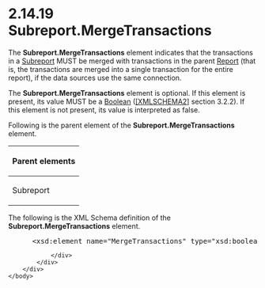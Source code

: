 <html dir="LTR" xmlns:mshelp="http://msdn.microsoft.com/mshelp" xmlns:ddue="http://ddue.schemas.microsoft.com/authoring/2003/5" xmlns:xlink="http://www.w3.org/1999/xlink" xmlns:tool="http://www.microsoft.com/tooltip">
    <head>
        <meta http-equiv="Content-Type" content="text/html; CHARSET=utf-8"></meta>
        <meta name="save" content="history"></meta>
        <title>2.14.19 Subreport.MergeTransactions</title>
        <xml>
            <mshelp:toctitle title="2.14.19 Subreport.MergeTransactions"></mshelp:toctitle>
            <mshelp:rltitle title="[MS-RDL]: Subreport.MergeTransactions"></mshelp:rltitle>
            <mshelp:keyword index="A" term="6a7f06bd-8603-41ec-a1ff-0d659b3fa630"></mshelp:keyword>
            <mshelp:attr name="DCSext.ContentType" value="open specification"></mshelp:attr>
            <mshelp:attr name="AssetID" value="6a7f06bd-8603-41ec-a1ff-0d659b3fa630"></mshelp:attr>
            <mshelp:attr name="TopicType" value="kbRef"></mshelp:attr>
            <mshelp:attr name="DCSext.Title" value="[MS-RDL]: Subreport.MergeTransactions" />
        </xml>
    </head>
    <body>
        <div id="header">
            <h1 class="heading">2.14.19 Subreport.MergeTransactions</h1>
        </div>
        <div id="mainSection">
            <div id="mainBody">
                <div id="allHistory" class="saveHistory"></div>
                <div id="sectionSection0" class="section" name="collapseableSection">
                    

<p>The <b>Subreport.MergeTransactions</b> element indicates
that the transactions in a <a href="04d4d6d6-e103-48fc-b4f7-bf5b4a7e56e5.html">Subreport</a>
MUST be merged with transactions in the parent <a href="6bbaafec-020b-406c-b4e7-5e4318b616cb.html">Report</a> (that is, the
transactions are merged into a single transaction for the entire report), if
the data sources use the same connection.</p>

<p>The <b>Subreport.MergeTransactions</b> element is optional.
If this element is present, its value MUST be a <a href="4802fa14-3619-43fa-9898-3acab160a24c.html">Boolean</a> (<a href="https://go.microsoft.com/fwlink/?LinkId=90610">[XMLSCHEMA2]</a> section
3.2.2). If this element is not present, its value is interpreted as false.</p>

<p>Following is the parent element of the <b>Subreport.MergeTransactions</b>
element.</p>

<table>
 <thead>
  <tr>
   <th>
   <p>Parent elements</p>
   </th>
  </tr>
 </thead>
 <tr>
  <td>
  <p>Subreport</p>
  </td>
 </tr>
</table>

<p>The following is the XML Schema definition of the <b>Subreport.MergeTransactions</b>
element.</p>

<dl>
<dd>
<div><pre> &lt;xsd:element name=&quot;MergeTransactions&quot; type=&quot;xsd:boolean&quot; minOccurs=&quot;0&quot; /&gt;
</pre></div>
</dd></dl>


                </div>
            </div>
        </div>
    </body>
</html>